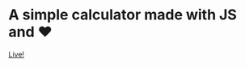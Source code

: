 # A simple calculator made with JS and ❤️
[Live!](https://snakecase.github.io/js-calculator-project/)
